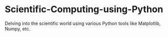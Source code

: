 # Scientific-Computing-using-Python
Delving into the scientific world using various Python tools like Matplotlib, Numpy, etc.
